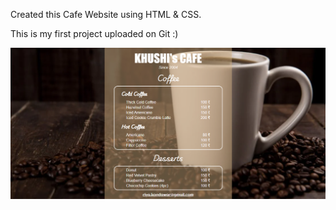 Created this Cafe Website using HTML & CSS.

This is my first project uploaded on Git :)

![screenshot-frontent](/cafe-menu-website-frontend.png)
